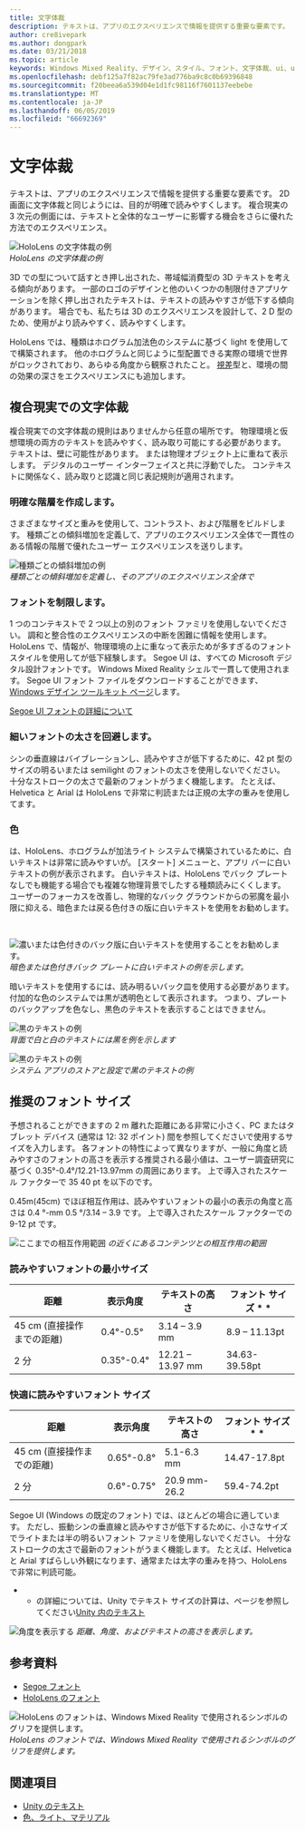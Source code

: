 ```yaml
---
title: 文字体裁
description: テキストは、アプリのエクスペリエンスで情報を提供する重要な要素です。
author: cre8ivepark
ms.author: dongpark
ms.date: 03/21/2018
ms.topic: article
keywords: Windows Mixed Reality、デザイン、スタイル、フォント、文字体裁、ui、ux
ms.openlocfilehash: debf125a7f82ac79fe3ad776ba9c8c0b69396848
ms.sourcegitcommit: f20beea6a539d04e1d1fc98116f7601137eebebe
ms.translationtype: MT
ms.contentlocale: ja-JP
ms.lasthandoff: 06/05/2019
ms.locfileid: "66692369"
---
```

# <a name="typography"></a>文字体裁

テキストは、アプリのエクスペリエンスで情報を提供する重要な要素です。 2D 画面に文字体裁と同じようには、目的が明確で読みやすくします。 複合現実の 3 次元の側面には、テキストと全体的なユーザーに影響する機会をさらに優れた方法でのエクスペリエンス。

![HoloLens の文字体裁の例](images/typography-cover.png)<br>
*HoloLens の文字体裁の例*

3D での型について話すとき押し出された、帯域幅消費型の 3D テキストを考える傾向があります。 一部のロゴのデザインと他のいくつかの制限付きアプリケーションを除く押し出されたテキストは、テキストの読みやすさが低下する傾向があります。 場合でも、私たちは 3D のエクスペリエンスを設計して、2 D 型のため、使用がより読みやすく、読みやすくします。

HoloLens では、種類はホログラム加法色のシステムに基づく light を使用してで構築されます。 他のホログラムと同じように型配置できる実際の環境で世界がロックされており、あらゆる角度から観察されたこと。 [視差](https://en.wikipedia.org/wiki/Parallax)型と、環境の間の効果の深さをエクスペリエンスにも追加します。

## <a name="typography-in-mixed-reality"></a>複合現実での文字体裁

複合現実での文字体裁の規則はありませんから任意の場所です。 物理環境と仮想環境の両方のテキストを読みやすく、読み取り可能にする必要があります。 テキストは、壁に可能性があります。 または物理オブジェクト上に重ねて表示します。 デジタルのユーザー インターフェイスと共に浮動でした。 コンテキストに関係なく、読み取りと認識と同じ表記規則が適用されます。

### <a name="create-clear-hierarchy"></a>明確な階層を作成します。

さまざまなサイズと重みを使用して、コントラスト、および階層をビルドします。 種類ごとの傾斜増加を定義して、アプリのエクスペリエンス全体で一貫性のある情報の階層で優れたユーザー エクスペリエンスを送りします。

![種類ごとの傾斜増加の例](images/typography-ramp-1000px.jpg)<br>
*種類ごとの傾斜増加を定義し、そのアプリのエクスペリエンス全体で*

### <a name="limit-your-fonts"></a>フォントを制限します。

1 つのコンテキストで 2 つ以上の別のフォント ファミリを使用しないでください。 調和と整合性のエクスペリエンスの中断を困難に情報を使用します。 HoloLens で、情報が、物理環境の上に重なって表示ためが多すぎるのフォント スタイルを使用してが低下経験します。 Segoe UI は、すべての Microsoft デジタル設計フォントです。 Windows Mixed Reality シェルで一貫して使用されます。 Segoe UI フォント ファイルをダウンロードすることができます、 [Windows デザイン ツールキット ページ](https://docs.microsoft.com/windows/uwp/design-downloads/)します。

[Segoe UI フォントの詳細について](https://docs.microsoft.com/windows/uwp/design/style/typography)

### <a name="avoid-thin-font-weights"></a>細いフォントの太さを回避します。

シンの垂直線はバイブレーションし、読みやすさが低下するために、42 pt 型のサイズの明るいまたは semilight のフォントの太さを使用しないでください。 十分なストロークの太さで最新のフォントがうまく機能します。 たとえば、Helvetica と Arial は HoloLens で非常に判読または正規の太字の重みを使用してます。

### <a name="color"></a>色

は、HoloLens、ホログラムが加法ライト システムで構築されているために、白いテキストは非常に読みやすいが。 [スタート] メニューと、アプリ バーに白いテキストの例が表示されます。 白いテキストは、HoloLens でバック プレートなしでも機能する場合でも複雑な物理背景でしたする種類読みにくくします。 ユーザーのフォーカスを改善し、物理的なバック グラウンドからの邪魔を最小限に抑える、暗色または戻る色付きの版に白いテキストを使用をお勧めします。

<br>


![濃いまたは色付きのバック版に白いテキストを使用することをお勧めします。](images/typography-whiteonblack2-1000px.jpg)
*暗色または色付きバック プレートに白いテキストの例を示します。*
<br>

暗いテキストを使用するには、読み明るいバック皿を使用する必要があります。 付加的な色のシステムでは黒が透明色として表示されます。 つまり、プレートのバックアップを色なし、黒色のテキストを表示することはできません。

![黒のテキストの例](images/typography-whiteonblack.png)
<br>*背面で白と白のテキストには黒を例を示します*


![黒のテキストの例](images/640px-typography-blackonwhite.jpg)
<br>*システム アプリのストアと設定で黒のテキストの例*

## <a name="recommended-font-size"></a>推奨のフォント サイズ

予想されることができますの 2 m 離れた距離にある非常に小さく、PC またはタブレット デバイス (通常は 12: 32 ポイント) 間を参照してくださいで使用するサイズを入力します。 各フォントの特性によって異なりますが、一般に角度と読みやすさのフォントの高さを表示する推奨される最小値は、ユーザー調査研究に基づく 0.35°-0.4°/12.21-13.97mm の周囲にあります。 上で導入されたスケール ファクターで 35 40 pt を以下のです。 

0.45m(45cm) でほぼ相互作用は、読みやすいフォントの最小の表示の角度と高さは 0.4 °-mm 0.5 °/3.14 – 3.9 です。 上で導入されたスケール ファクターでの 9-12 pt です。

![ここまでの相互作用範囲](images/typography-distance-1000px.jpg)
*の近くにあるコンテンツとの相互作用の範囲*

### <a name="the-minimum-legible-font-size"></a>読みやすいフォントの最小サイズ
| 距離 | 表示角度 | テキストの高さ | フォント サイズ * * |
|---------|---------|---------|---------|
| 45 cm (直接操作までの距離) | 0.4°-0.5° | 3.14 – 3.9 mm | 8.9 – 11.13pt |
| 2 分 | 0.35°-0.4° | 12.21 – 13.97 mm | 34.63-39.58pt |


### <a name="the-comfortably-legible-font-size"></a>快適に読みやすいフォント サイズ
| 距離 | 表示角度 | テキストの高さ | フォント サイズ * * |
|---------|---------|---------|---------|
| 45 cm (直接操作までの距離) | 0.65°-0.8° | 5.1-6.3 mm | 14.47-17.8pt |
| 2 分 | 0.6°-0.75° | 20.9 mm-26.2 | 59.4-74.2pt |


Segoe UI (Windows の既定のフォント) では、ほとんどの場合に適しています。 ただし、振動シンの垂直線と読みやすさが低下するために、小さなサイズでライトまたは半の明るいフォント ファミリを使用しないでください。 十分なストロークの太さで最新のフォントがうまく機能します。 たとえば、Helvetica と Arial すばらしい外観になります、通常または太字の重みを持つ、HoloLens で非常に判読可能。

* * の詳細については、Unity でテキスト サイズの計算は、ページを参照してください[Unity 内のテキスト](text-in-unity.md)

![角度を表示する](images/Text_In_Unity_ViewingAngle.jpg)
*距離、角度、およびテキストの高さを表示します。*

## <a name="resources"></a>参考資料
* [Segoe フォント](http://download.microsoft.com/download/1/B/C/1BCF071A-78EE-4968-ACBE-15461C274B61/Segoe%20fonts%20v1705.zip)
* [HoloLens のフォント](http://download.microsoft.com/download/3/8/D/38D659E2-4B9C-413A-B2E7-1956181DC427/Hololens%20font.zip)

![HoloLens のフォントは、Windows Mixed Reality で使用されるシンボルのグリフを提供します。](images/300px-hololensmdl2symbols.jpg)
<br>*HoloLens のフォントでは、Windows Mixed Reality で使用されるシンボルのグリフを提供します。*

## <a name="see-also"></a>関連項目
* [Unity のテキスト](text-in-unity.md)
* [色、ライト、マテリアル](color,-light-and-materials.md)
